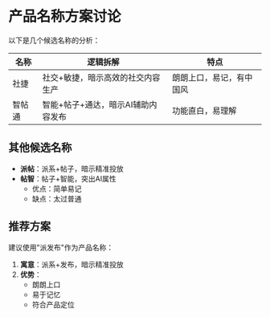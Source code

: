 # 产品名称方案讨论

以下是几个候选名称的分析：

| 名称 | 逻辑拆解 | 特点 |
|------|----------|------|
| 社捷 | 社交+敏捷，暗示高效的社交内容生产 | 朗朗上口，易记，有中国风 |
| 智帖通 | 智能+帖子+通达，暗示AI辅助内容发布 | 功能直白，易理解 |

## 其他候选名称
- **派帖**：派系+帖子，暗示精准投放
- **帖智**：帖子+智能，突出AI属性
  - 优点：简单易记
  - 缺点：太过普通

## 推荐方案
建议使用"派发布"作为产品名称：
1. **寓意**：派系+发布，暗示精准投放
2. **优势**：
   - 朗朗上口
   - 易于记忆
   - 符合产品定位 
